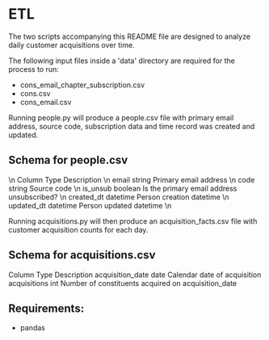 # ETL

The two scripts accompanying this README file are designed to analyze 
daily customer acquisitions over time. 

The following input files inside a 'data' directory are required for the
process to run:
- cons_email_chapter_subscription.csv 
- cons.csv
- cons_email.csv

Running people.py will produce a people.csv file with primary email 
address, source code, subscription data and time record was created 
and updated.

## Schema for people.csv
\n Column		          Type		    Description 
\n email		            string		  Primary email address \n
code		            string		  Source code \n
is_unsub	          boolean		  Is the primary email address unsubscribed? \n
created_dt	        datetime	  Person creation datetime \n
updated_dt	        datetime	  Person updated datetime \n

Running acquisitions.py will then produce an acquisition_facts.csv file 
with customer acquisition counts for each day. 

## Schema for acquisitions.csv
Column			        Type		  Description
acquisition_date	  date		  Calendar date of acquisition
acquisitions		    int		    Number of constituents acquired on acquisition_date


## Requirements:
- pandas
